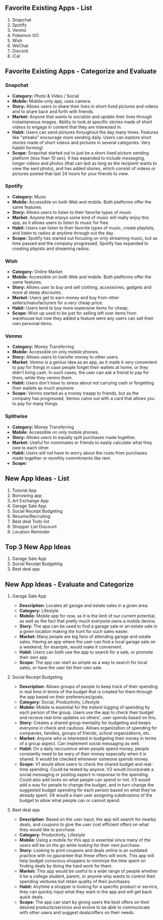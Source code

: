 ## Favorite Existing Apps - List
1. Snapchat
1. Spotify
1. Venmo
1. Pokemon GO
1. Wish
1. WeChat
2. Discord
3. iCal

## Favorite Existing Apps - Categorize and Evaluate
### Snapchat
   - **Category:** Photo & Video / Social 
   - **Mobile:** Mobile-only app, uses camera.
   - **Story:** Allows users to share their lives in short-lived pictures and videos and to share back and forth with friends.
   - **Market:** Anyone that wants to socialize and update their lives through instantaneous images. Ability to look at specific stories made of short videos to engage in content that they are interested in.
   - **Habit:** Users can send pictures throughout the day many times. Features like "streaks" encourage more sending daily. Users can explore short stories made of short videos and pictures in several categories. Very habbit forming!
   - **Scope:** Snapchat started out to just be a short-lived picture sending platform (less than 10 sec). It has expanded to include messeging, longer videos and photos (that can last as long as the recipient wants to view the sent photo), and has added stories, which consist of videos or pictures posted that last 24 hours for your friends to view. 

### Spotify
   - **Category:** Music 
   - **Mobile:** Accessible on both Web and mobile. Both platforms offer the same features.
   - **Story:** Allows users to listen to their favorite types of music
   - **Market:** Anyone that enjoys some kind of music will really enjoy this app, as it allows users to listen to music for free.
   - **Habit:** Users can listen to their favorite types of music, create playlists, and listen to radios at anytime through out the day. 
   - **Scope:** Spotify has started out focusing on only streaming music, but as time passed and the company progressed, Spotify has expanded to creating playists and streaming radios.

### Wish
   - **Category:** Online Market
   - **Mobile:** Accessible on both Web and mobile. Both platforms offer the same features.
   - **Story:** Allows user to buy and sell clothing, accessories, gadgets and more at steep discounts. 
   - **Market:** Users get to earn money and buy from other sellers/manufacturers for a very cheap price.
   - **Habit:** Users tend to buy more expensive items for cheap.
   - **Scope:** Wish up used to be just for selling left over items from warehouse but now they added a feature were any users can sell their own personal items.

### Venmo
   - **Category:** Money Transferring 
   - **Mobile:** Accessible on only mobile phones.
   - **Story:** Allows users to transfer money to other users.
   - **Market:** Venmo is a genius idea as an app, as it made it very convenient to pay for things in case people forget their wallets at home, or they didn't bring cash. In such cases, the user can ask a friend to pay for them, while they venmo them. 
   - **Habit:** Users don't have to stress about not carrying cash or forgetting their wallets as much anymore.
   - **Scope:** Venmo started as a money traapp to friends, but as the company has progressed, Venmo came out with a card that allows you to pay for many things.
  
### Splitwise
   - **Category:** Money Transferring 
   - **Mobile:** Accessible on only mobile phones.
   - **Story:** Allows users to equally split purchases made together.
   - **Market:** Useful for roommates or friends to easily calculate what they owe to each other.
   - **Habit:** Users will not have to worry about the costs from purchases made together or monthly commitments like rent.
   - **Scope:** 

## New App Ideas - List
1. Tutorial App
2. Borrowing app
3. Art Exchange App
4. Garage Sale App
5. Social Receipt Budgeting
6. Resume/Recruiting
7. Best deal Todo list
8. Shopper List Discount
9. Location Reminder

## Top 3 New App Ideas
1. Garage Sale App
2. Social Receipt Budgeting
3. Best deal app

## New App Ideas - Evaluate and Categorize
1. Garage Sale App
   - **Description**: Locates all garage and estate sales in a given area.
   - **Category:** Lifestyle  
   - **Mobile:** Mobile app for now, as it is the limit of our current potential, as well as the fact that pretty much everyone owns a mobile device.
   - **Story:** The app can be used to find a garage sale or an estate sale in a given location making the hunt for such sales easier.
   - **Market:**  Many people are big fans of attending garage and estate sales. Having an app where the user can find a local garage sale on a weekend, for example, would make it convenient.
   - **Habit:** Users can both use the app to search for a sale, or promote their own app 
   - **Scope:** The app can start as simple as a way to search for local sales, or have the user list their own sale.

1. Social Receipt Budgeting
   - **Description**: Allows groups of people to keep track of their spending in real time in terms of the budget that is created for them through the app based on their preferences/goals.
   - **Category:** Social, Productivity, Lifestyle
   - **Mobile:** Mobile is essential for the instant logging of spending by each person of the group. Users use the app to check their budget and recieve real time updates on others', user spends based on this.
   - **Story:** Creates a shared group mentality for budgeting and keeps everyone in check and cautious. Allows organization of spending for companies, families, groups of friends, school organizations, etc.
   - **Market:** Anyone who is interested in budgeting their money in terms of a group aspect. Can implement social messaging as well. 
   - **Habit:** On a daily reccurence when people spend money, people constantly need to be wary of their money especially when it is shared. It would be checked whenever someone spends money.
   - **Scope:** V1 would allow users to check the shared budget and real-time spending. Could be tested by anyone. V2 would incorporate a social messaging or posting aspect in response to the spending. Could also add locks on what people can spend or not. V3 would add a way for people to change the budget, and in turn change the suggested budget spending for each person based on what they've already spent. V4 would a main user assigning subdivisions of the budget to allow what people can or cannot spend.

3. Best deal app
    - **Description**: Based on the user input, the app will search for nearby deals, and coupons to give the user cost efficient offers on what they would like to purchase.
   - **Category:** Productivity, Lifestyle
   - **Mobile:** Using a mobile for this app is essential since many of the users will be on the go while looking for their next purchase. 
   - **Story:** Looking to print coupons and deals online is an outdated practice with no gaurantee that these offers will work. This app will help budget conscious shoppers to minimize the time spent on finding deals by doing the hard work for them.
   - **Market:** This app would be useful to a wide range of people whether it be a college student, parent, or anyone whp wants to control their spending ventures but retain quality of their purchases. 
   - **Habit:** Anytime a shopper is looking for a specific product or service, they can quickly input what they want in the app and will get back quick deals.
   - **Scope:** The app can start by giving users the best offers on their desired products/services and evolve to be able to communicate with other users and suggest deals/offers on their needs. 
  
